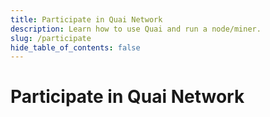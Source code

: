```yaml
---
title: Participate in Quai Network
description: Learn how to use Quai and run a node/miner.
slug: /participate
hide_table_of_contents: false
---
```


# Participate in Quai Network
